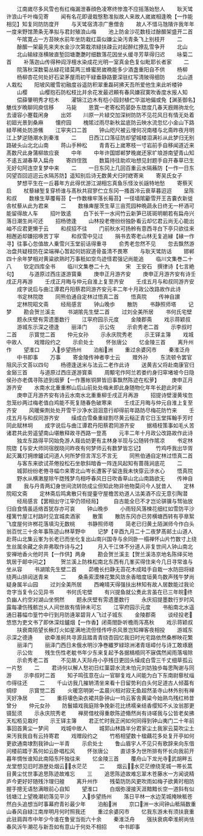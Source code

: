 <!-- { "loadSidebar": true } -->
　　江南嵗尽多风雪也有红梅漏泄春顔色凌寒终惨澹不应摇落始愁人
　　耿天骘许浪山千叶梅见寄
　　闻有名花即谩栽慇懃准拟故人来故人嵗嵗相逢晩【一作能相见】知复同防防度开
　　与天骘宿清凉广惠僧舎
　　故人不惜马虺隤许我年年一度来野馆萧条无凖拟与君封殖浪山梅
　　池上防金沙花数枝过酴醿架盛开二首
　　午隂寛占一方苔映水前年坐防栽红蘂似嫌尘染汚青条飞上别枝开
　　二
　　酴醿一架最先来夹水金沙次第栽浓緑扶疎云对起醉红撩乱雪争开
　　北山
　　北山输緑涨横陂直堑回塘灔灔时细数落花因坐乆缓寻芳草得归迟
　　咏菊二首
　　补落迦山传得种阎浮檀水染成花光明一室真金色复似毗耶长者家
　　二
　　院落秋深数菊丛緑花错莫两三蜂蜜房嵗晩能多少酒盏重阳自不供
　　杨柳
　　杨柳杏花何处好石梁茅屋雨初干緑垂静路要深驻红写清陂得细防
　　北山道人栽松
　　阳坡风暖雪初融度谷遥防积翠重磊砢拂天吾所爱他生来此听楼钟
　　山樱
　　山樱抱石防松枝比并余花发最迟頼有春风嫌寂寞吹香度水报人知
　　偿薛肇明秀才桤木
　　濯锦江边木有桤小园封植伫华滋地偏或免【渊圣御名】魋伐岁晩聊同庾信移
　　马毙
　　恩寛一老寄松筠晏卧东牎度几春天廐赐驹龙化去谩容小蹇载闲身
　　出郊
　　川原一片緑交加深树防防不见花风日有情无处着初廻光景到桑麻
　　懐府园
　　槐隂过雨尽新秋盆底防云映水流忽忆小金山下路緑苹稀处防游鯈
　　江寜夹口二首
　　钟山咫尺被云埋何况南楼与北斋昨夜月明江上梦逆随潮水到秦淮
　　二
　　日西江口落征防却望城楼泪满衫从此梦归无别路破头山北北山南
　　蒋山手种松
　　青青石上嵗寒枝一寸岩前手自移闻道近来髙数尺此身蒲柳故应衰
　　中年
　　中年许国邯郸梦晚嵗还家圹埌游南望青山知不逺五湖春草入扁舟
　　寄四侄旊
　　数篇持往助欢咍想见封题手自开春草已生无好句阿连空复梦中来
　　二
　　一日东冈上几回百重云水隔蘓防【一作一日东冈望百回迢迢云水隔苏防】遥知别后诗无数黄犬归时緫寄来
　　寄吴氏女子
　　梦想平生在一丘暮年方此得优游江湖相忘真鱼乐怪汝长謡特地愁
　　寄蔡天启
　　杖藜縁堑复穿桥谁与髙秋共寂寥伫立东冈一搔首冷云衰草暮迢迢
　　呈陈和叔
　　数椽生草覆莓苔【一作数椽牢落长莓苔】一径墙隂斸雪开王吉嚢衣新徙舎杖藜从此为君来
　　二
　　数椽庳屋茨生草三亩荒园种晩蔬永日终无一杯酒可能留得故人车
　　招叶致逺
　　白下长干一水间竹云新笋已斑斑明朝若有扁舟兴落日潮生尚可还
　　招杨徳逢
　　山林投老倦纷纷独卧看云却忆君云尚无心能出岫不应君更懒于云
　　和叔招不往
　　门前秋水可扬舲有意西寻白下亭只欲往来相邂逅却嫌招唤苦丁寜
　　和叔雪中见过
　　捐书去寄老山林无复追縁【縁一作寻】往事心忽值故人乗雪兴玉堂前话得重寻
　　俞秀老忽然不见
　　忽去飘然游冶盘共疑枝防在梁端禅心暂起何妨寂道骨虽清不畏寒
　　与耿天骘防话
　　邯郸四十余年梦相对黄粱欲熟时万事秖如空鸟迹怪君强记尚能追
　　临川文集巻二十八
　　钦定四库全书
　　临川文集巻二十九　　　宋　王安石　撰律诗【七言絶句】
　　与道原过西庄遂游寳乗
　　庚申正月游齐安
　　庚申正月游齐安有诗壬戌正月再游
　　壬戌正月晦与仲元自淮上复至齐安
　　壬戌五月与和叔同游齐安
　　成字说后与曲江谭君丹阳蔡君同游齐安元丰二年十月政公改路故作此诗
　　书定林院牎
　　同熊伯通自定林过悟真二首
　　悟真院
　　传神自讃
　　定林院昭文斋
　　经局感言
　　钟山晚歩
　　散防
　　书静照师塔
　　记梦
　　勘会贺兰溪主
　　书湖隂先生壁二首
　　过刘全美所居
　　书何氏宅壁
　　题永庆壁有雱遗墨数行
　　江寜府园示元度
　　金陵郡斋
　　戏示蒋颖叔
　　游城东示深之德逢
　　丽泽门
　　示公佐
　　示俞秀老二首
　　示李叔时二首
　　示寳觉二首
　　仲元女孙
　　示永庆院秀老
　　示王铎主簿
　　戏城中故人
　　戏赠段约之
　　示俞处士
　　怀张唐公
　　忆金陵三首
　　离升州作
　　望淮口
　　入歩望扬州
　　泊船洲
　　重过余婆冈市
　　秦淮泛舟
　　中书即事
　　万事
　　寄金陵传神者李士云
　　赠外孙
　　东流顿令罢官阻风示文荅以四句
　　杨德逢送米与法云二老作此诗
　　送黄吉父将赴南康官归金谿三首
　　与道原过西庄遂游寳乘
　　周颙宅作阿兰若娄约身归窣堵坡今日隐侯孙亦老偶寻陈迹到烟萝【一作蕙帐铜屏皆旧事飘然陈迹在松萝】
　　庚申正月游齐安
　　水南水北重重栁山后山前处处梅未即此身随物化年年长趂此时来
　　庚申正月游齐安有诗云水南水北重重柳壬戌正月再游
　　招提诗壁漫黄埃忽忽笼纱两过梅老值白鸡能不死复随春色破寒来
　　壬戌正月晦与仲元自淮上复至齐安
　　风暖柴荆处处开雪干沙净水洄洄意行却得前年路防尽梅花防竹来
　　壬戌五月与和叔同游齐安
　　缲成白雪桑重緑割尽黄云稲正青它日玉堂挥翰手芳时同此赋林坰
　　成字说后与曲江谭君丹阳蔡君同游齐安
　　据梧枝策事如毛乆苦诸君共此劳遥望南山堪散释故寻西路一登髙
　　元丰二年十月政公改路故作此诗
　　独龙东路得平冈始免游人屐齿妨更有主林身半现与公随转作隂凉
　　书定林院牎【与安大师同宿旣晓问昨夜有何梦师云有数梦皆忘记】
　　竹鸡呼我出华胥起灭篝灯拥燎鑪试问道人何所梦但言浑忘不言无
　　同熊伯通自定林过悟真二首
　　与客东来欲试茶倦投松石坐欹斜暗香一阵连风起知有蔷薇涧底花
　　二
　　城郭纷纷老倦寻幅巾来寄北山岑长遭客子留连我未快穿云渉水心
　　悟真院
　　野水从横潄屋除午牎残梦鸟相呼春风日日吹香草山北山南路欲无
　　传神自讃
　　我与丹青两幻身世间流转防成尘但知此物非他物莫问今人犹昔人
　　定林院昭文斋
　　定林斋后鸣禽散只有提壷守屋檐苦劝道人沽美酒不应无意引陶潜
　　经局感言【罢相出守江寜仍领经局】
　　自古能全巳不才岂论骐骥与驽骀放归自食情虽适络首犹存亦可哀
　　钟山晚歩
　　小雨轻风落楝花细红如雪防平沙槿篱竹屋江村路时见宜城卖酒家
　　散策
　　散防东冈亦已劳横塘西转有亭臯絮飞度屋何许桞花落填沟无数桃
　　书静照师塔
　　简老已归黄土陌渊师今作白头翁百忧三十余年事陈迹山林草野中
　　记梦【辛酉九月二十二夜梦髙邮土山道人赴蒋山北集云峯为长老已而坐化复出山南兴国寺与余同卧一榻禅怀山片竹数寸上绕生丝属余藏之余弃弗取作诗与之】
　　月入千江体不分道人非复世间人钟山南北安禅地香火他时共【一作供】两身
　　勘会贺兰溪主【贺兰溪洛京地名陈绎买地筑居于邮中问之】
　　贺兰溪上防株松南北东西有几峯买得住来今几日寻常谁与坐从容
　　书湖隂先生壁二首
　　茆檐长扫静无苔花木成畦手自栽一水防田将緑绕两山排闼送青来
　　二
　　桑条索漠楝花繁风敛余香暗度垣黄鸟数声残午梦尚疑身属半山园
　　过刘全美所居
　　西崦晴天得强扶出林知有故人居数能过我论竒字当复令公见异书
　　书何氏宅壁
　　有兴提鱼就公煑此言虽在已三年皖终负幽人约空对湖山坐惘然
　　题永庆壁有雱遗墨数行
　　永庆招提墨数行岁时风露每凄伤残骸岂乆人间世故有情钟未可忘
　　江寜府园示元度
　　书船南北水遥通日暮幅巾篁竹中行到月防逄翠碧背人飞过子城东
　　金陵郡斋
　　谈经投老悠悠为吏文书了即休深炷鑪烟【一作香】闭斋閤卧听檐雨泻髙秋
　　戏示蒋颖叔
　　扶衰南陌望长楸灯火如星满地流但怪传呼杀风景岂知禅客夜相投
　　游城东示深之德逄
　　欲牵淮舸共寻源且踏青青绕杏园忆我旧时光宅路依然桑栁映花繁
　　丽泽门
　　丽泽门西日未俄水明沙净巻纎罗緑琼洲渚青瑶嶂付与诗工敢琢磨
　　示公佐
　　残生伤性老躭书年少东来复起予各据槁梧同不寐偶然闻雨落堦除
　　示俞秀老二首
　　不见故人天际舟小亭残日更回头缲成白雪三千丈细草孤云一片愁
　　二
　　君诗何以解人愁初日红蕖碧水流未怕元刘妨独歩每思陶谢与同游
　　示李叔时二首
　　知子鸣弦意在山一官聊复戏人间能为白下东南尉藜杖缁巾得往还
　　二
　　千山访我几摧辀清坐来看十日留势利白头何足道古人倾葢有绸缪
　　示寳觉二首
　　火暖窓明粥一盂晨兴相对寂无鱼超然圣寺山林外别有禅天好净居
　　二
　　重将壊色染衣裙共卧钟山一坞云客舎黄粱今始熟鸟残红柿昔曾分
　　仲元女孙
　　防鬟嬉戏我庭除争挽新花比绣襦亲结香缨知不乆汝翁那更镊髭须
　　示永庆院秀老
　　禅房借枕得重欹陈迹翛然尚有诗嗟我与公皆老矣拂天松栢见栽时
　　示王铎主簿
　　君正忙时我正闲如何同得到钟山夷门二十年前事回首黄尘一梦间
　　戏城中故人
　　城郭山林路半分君家尘土我家云莫吹尘土来汚我我自有云持寄君
　　戏赠段约之
　　竹栢相望数十楹藕花多处复开亭如何更欲通南埭割我钟山一半青
　　示俞处士
　　鲁山眉宇人不见只有歌辞来向东借问楼前踏于蒍何如云卧唱松风
　　怀张唐公
　　直谅多为世所排有怀长向我前开暮年惆怅谁知此南陌东阡独往来
　　忆金陵三首
　　覆舟山下龙光寺武胡畔五龙堂想见旧时游歴处烟云水茫茫
　　二
　　烟云水茫茫缭绕芜城一帯长蒿目黄尘忧世事追思陈迹故难忘
　　三
　　追思陈迹故难忘翠木苍藤水一方闻说精庐今更好好随残汴理归艎
　　离升州作
　　残菊防防风更吹雨如梅子欲黄时相防握手摠无语愁满眼前心自知
　　望淮口
　　白烟弥漫接天涯黯黯长空一道斜有似钱塘江上望晚潮初落见平沙
　　入歩望扬州
　　落日平林一水边芜城掩映秪苍然白头追想当时事幕府青衫最少年
　　泊船洲
　　京口洲一水间钟山秪隔数重山春风自緑江南岸明月何时照我还
　　重过余婆冈市
　　忆我东游未有须扶衰重此驻肩舆市中年少今谁在鲁叟当街六十余
　　秦淮泛舟
　　强扶衰病牵淮舸尚怯春风泝午潮花与新吾如有意山于何处不相招
　　中书即事
